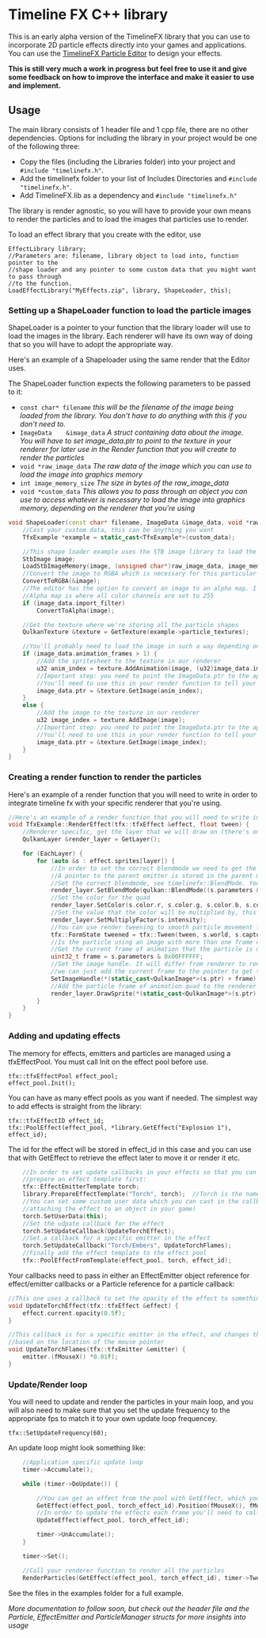 # Timeline FX C++ library

This is an early alpha version of the TimelineFX library that you can use to incorporate 2D particle effects directly into your games and applications. You can use the [TimelineFX Particle Editor](https://www.rigzsoft.co.uk/timelinefx-alpha-version/) to design your effects.

**This is still very much a work in progress but feel free to use it and give some feedback on how to improve the interface and make it easier to use and implement.**

## Usage
The main library consists of 1 header file and 1 cpp file, there are no other dependencies. Options for including the library in your project would be one of the following three:
* Copy the files (including the Libraries folder) into your project and `#include "timelinefx.h"`.
* Add the timelinefx folder to your list of Includes Directories and `#include "timelinefx.h"`.
* Add TimelineFX.lib as a dependency and `#include "timelinefx.h"`

The library is render agnostic, so you will have to provide your own means to render the particles and to load the images that particles use to render.

To load an effect library that you create with the editor, use 

	EffectLibrary library;
	//Parameters are: filename, library object to load into, function pointer to the 
	//shape loader and any pointer to some custom data that you might want to pass through 
	//to the function.
	LoadEffectLibrary("MyEffects.zip", library, ShapeLoader, this);

### Setting up a ShapeLoader function to load the particle images
ShapeLoader is a pointer to your function that the library loader will use to load the images in the library. Each renderer will have its own way of doing that so you will have to adopt the appropriate way.

Here's an example of a Shapeloader using the same render that the Editor uses.

The ShapeLoader function expects the following parameters to be passed to it:
- `const char* filename`			*this will be the filename of the image being loaded from the library. You don't have to do anything with this if you don't need to.*
- `ImageData	&image_data`		*A struct containing data about the image. You will have to set image_data.ptr to point to the texture in your renderer for later use in the Render function that you will create to render the particles*
- `void *raw_image_data`			*The raw data of the image which you can use to load the image into graphics memory*
- `int image_memory_size`			*The size in bytes of the raw_image_data*
- `void *custom_data`				*This allows you to pass through an object you can use to access whatever is necessary to load the image into graphics memory, depending on the renderer that you're using*
```cpp
void ShapeLoader(const char* filename, ImageData &image_data, void *raw_image_data, int image_memory_size, void *custom_data) {
	//Cast your custom data, this can be anything you want
	TfxExample *example = static_cast<TfxExample*>(custom_data);

	//This shape loader example uses the STB image library to load the raw bitmap (png usually) data
	StbImage image;
	LoadStbImageMemory(image, (unsigned char*)raw_image_data, image_memory_size);
	//Convert the image to RGBA which is necessary for this particular renderer
	ConvertToRGBA(&image);
	//The editor has the option to convert an image to an alpha map. I will probably change this so that it gets baked into the saved effect so you won't need to apply the filter here.
	//Alpha map is where all color channels are set to 255
	if (image_data.import_filter)
		ConvertToAlpha(image);

	//Get the texture where we're storing all the particle shapes
	QulkanTexture &texture = GetTexture(example->particle_textures);

	//You'll probably need to load the image in such a way depending on whether or not it's an animation or not
	if (image_data.animation_frames > 1) {
		//Add the spritesheet to the texture in our renderer
		u32 anim_index = texture.AddAnimation(image, (u32)image_data.image_size.x, (u32)image_data.image_size.y, (u32)image_data.animation_frames);
		//Important step: you need to point the ImageData.ptr to the appropriate handle in the renderer to point to the texture of the particle shape
		//You'll need to use this in your render function to tell your renderer which texture to use to draw the particle
		image_data.ptr = &texture.GetImage(anim_index);
	}
	else {
		//Add the image to the texture in our renderer
		u32 image_index = texture.AddImage(image);
		//Important step: you need to point the ImageData.ptr to the appropriate handle in the renderer to point to the texture of the particle shape
		//You'll need to use this in your render function to tell your renderer which texture to use to draw the particle
		image_data.ptr = &texture.GetImage(image_index);
	}
}
```

### Creating a render function to render the particles
Here's an example of a render function that you will need to write in order to integrate timeline fx with your specific renderer that you're using.
```cpp
//Here's an example of a render function that you will need to write in order to integrate timeline fx with your specific renderer that you're using
void TfxExample::RenderEffect(tfx::tfxEffect &effect, float tween) {
	//Renderer specific, get the layer that we will draw on (there's only one layer in this example)
	QulkanLayer &render_layer = GetLayer();

	for (EachLayer) {
		for (auto &s : effect.sprites[layer]) {
			//In order to set the correct blendmode we need to get the property from the parent emitter that emitted the particle
			//A pointer to the parent emitter is stored in the parent member
			//Set the correct blendmode, see timelinefx::BlendMode. You may have to map the blendmodes depending on the renderer you use
			render_layer.SetBlendMode(qulkan::BlendMode((s.parameters & 0xF0000000) >> 28));
			//Set the color for the quad
			render_layer.SetColor(s.color.r, s.color.g, s.color.b, s.color.a);
			//Set the value that the color will be multiplied by, this happens in your fragment shader. You can always omit this if you're not using intensity
			render_layer.SetMultiplyFactor(s.intensity);
			//You can use render tweening to smooth particle movement from frame to frame by interpolating between captured and world states
			tfx::FormState tweened = tfx::Tween(tween, s.world, s.captured);
			//Is the particle using an image with more than one frame of animation?
			//Get the current frame of animation that the particle is using
			uint32_t frame = s.parameters & 0x00FFFFFF;
			//Set the image handle. It will differ from renderer to renderer how you access the right frame of animation. Here the pointer always points to the first frame, and then 
			//we can just add the current frame to the pointer to get the correct frame
			SetImageHandle(*(static_cast<QulkanImage*>(s.ptr) + frame), s.handle.x, s.handle.y);
			//Add the particle frame of animation quad to the renderer for the next render pass at the particle position/rotation/scale
			render_layer.DrawSprite(*(static_cast<QulkanImage*>(s.ptr) + frame), tweened.position.x, tweened.position.y, tweened.rotation, tweened.scale.x, tweened.scale.y);
		}
	}
}
```

### Adding and updating effects
The memory for effects, emitters and particles are managed using a tfxEffectPool. You must call Init on the effect pool before use.

	tfx::tfxEffectPool effect_pool;
	effect_pool.Init();

You can have as many effect pools as you want if needed. The simplest way to add effects is straight from the library:

	tfx::tfxEffectID effect_id;
	tfx::PoolEffect(effect_pool, *library.GetEffect("Explosion 1"), effect_id);

The id for the effect will be stored in effect_id in this case and you can use that with GetEffect to retrieve the effect later to move it or render it etc.

```cpp
	//In order to set update callbacks in your effects so that you can udpate them in realtime, 
	//prepare an effect template first:
	tfx::EffectEmitterTemplate torch;
	library.PrepareEffectTemplate("Torch", torch);	//Torch is the name of the effect in the library.
	//You can set some custom user data which you can cast in the callback if needed. (useful if 
	//attaching the effect to an object in your game)
	torch.SetUserData(this);
	//Set the udpate callback for the effect
	torch.SetUpdateCallback(UpdateTorchEffect);
	//Set a callback for a specific emitter in the effect
	torch.SetUpdateCallback("Torch/Embers", UpdateTorchFlames);
	//Finally add the effect template to the effect pool
	tfx::PoolEffectFromTemplate(effect_pool, torch, effect_id); 
```

Your callbacks need to pass in either an EffectEmitter object reference for effect/emitter callbacks or a Particle reference for a particle callback:

```cpp
//This one uses a callback to set the opacity of the effect to something else
void UpdateTorchEffect(tfx::tfxEffect &effect) {
	effect.current.opacity(0.5f);
}

//This callback is for a specific emitter in the effect, and changes the angle of the emitter
//based on the location of the mouse pointer
void UpdateTorchFlames(tfx::tfxEmitter &emitter) {
	emitter.(fMouseX() *0.01f);
}

```

### Update/Render loop
You will need to update and render the particles in your main loop, and you will also need to make sure that you set the update frequency to the appropriate fps to match it to your own update loop frequencey.

	tfx::SetUpdateFrequency(60);

An update loop might look something like:

```cpp
	//Application specific update loop
	timer->Accumulate();

	while (timer->DoUpdate()) {

		//You can get an effect from the pool with GetEffect, which you might do to position the effect
		GetEffect(effect_pool, torch_effect_id).Position(fMouseX(), fMouseY());
		//In order to update the effects each frame you'll need to call UpdateEffect on each Effect you're using
		UpdateEffect(effect_pool, torch_effect_id);

		timer->UnAccumulate();
	}

	timer->Set();

	//Call your renderer function to render all the particles
	RenderParticles(GetEffect(effect_pool, torch_effect_id), timer->Tween());
```

See the files in the examples folder for a full example.

*More documentation to follow soon, but check out the header file and the Particle, EffectEmitter and ParticleManager structs for more insights into usage*

